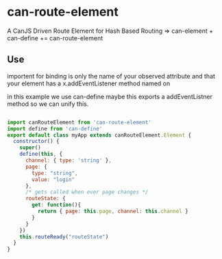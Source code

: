 # can-route-element
A CanJS Driven Route Element for Hash Based Routing => can-element + can-define += can-route-element

## Use

importent for binding is only the name of your observed attribute and that your element has a x.addEventListener method named on

in this example we use can-define maybe this exports a addEventListner method so we can unify this.

```javascript

import canRouteElement from 'can-route-element'
import define from 'can-define'
export default class myApp extends canRouteElement.Element {
  constructor() {
    super()
    define(this, {
      channel: { type: 'string' },
      page: {
        type: "string",
        value: "login"
      },
      /* gets called when ever page changes */
      routeState: {
        get: function(){
          return { page: this.page, channel: this.channel }
        }
      }
    })
    this.routeReady("routeState")
  }
}

```
